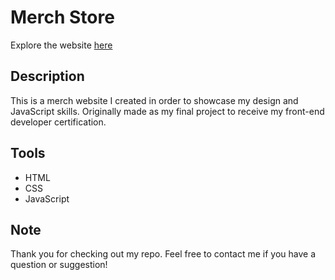 # Merch Store
Explore the website [here](https://tomirisamangeldy.github.io/skeppy-merch-website/)

## Description
This is a merch website I created in order to showcase my design and JavaScript skills. Originally made as my final project to receive my front-end developer certification.

## Tools
- HTML
- CSS
- JavaScript

## Note
Thank you for checking out my repo. Feel free to contact me if you have a question or suggestion!
